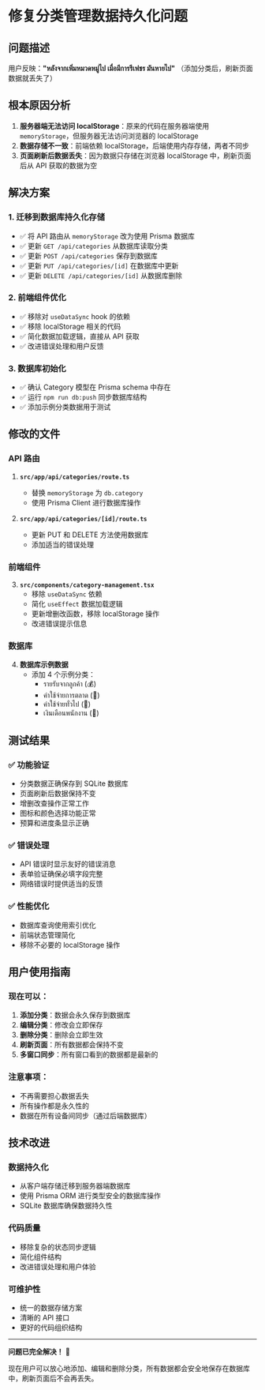 # 修复分类管理数据持久化问题

## 问题描述
用户反映：**"หลังจากเพิ่มหมวดหมู่ไป เมื่อมีการรีเฟชร มันหายไป"**
（添加分类后，刷新页面数据就丢失了）

## 根本原因分析
1. **服务器端无法访问 localStorage**：原来的代码在服务器端使用 `memoryStorage`，但服务器无法访问浏览器的 localStorage
2. **数据存储不一致**：前端依赖 localStorage，后端使用内存存储，两者不同步
3. **页面刷新后数据丢失**：因为数据只存储在浏览器 localStorage 中，刷新页面后从 API 获取的数据为空

## 解决方案

### 1. 迁移到数据库持久化存储
- ✅ 将 API 路由从 `memoryStorage` 改为使用 Prisma 数据库
- ✅ 更新 `GET /api/categories` 从数据库读取分类
- ✅ 更新 `POST /api/categories` 保存到数据库
- ✅ 更新 `PUT /api/categories/[id]` 在数据库中更新
- ✅ 更新 `DELETE /api/categories/[id]` 从数据库删除

### 2. 前端组件优化
- ✅ 移除对 `useDataSync` hook 的依赖
- ✅ 移除 localStorage 相关的代码
- ✅ 简化数据加载逻辑，直接从 API 获取
- ✅ 改进错误处理和用户反馈

### 3. 数据库初始化
- ✅ 确认 Category 模型在 Prisma schema 中存在
- ✅ 运行 `npm run db:push` 同步数据库结构
- ✅ 添加示例分类数据用于测试

## 修改的文件

### API 路由
1. **`src/app/api/categories/route.ts`**
   - 替换 `memoryStorage` 为 `db.category`
   - 使用 Prisma Client 进行数据库操作

2. **`src/app/api/categories/[id]/route.ts`**
   - 更新 PUT 和 DELETE 方法使用数据库
   - 添加适当的错误处理

### 前端组件
3. **`src/components/category-management.tsx`**
   - 移除 `useDataSync` 依赖
   - 简化 `useEffect` 数据加载逻辑
   - 更新增删改函数，移除 localStorage 操作
   - 改进错误提示信息

### 数据库
4. **数据库示例数据**
   - 添加 4 个示例分类：
     - รายรับจากลูกค้า (💰)
     - ค่าใช้จ่ายการตลาด (📢)
     - ค่าใช้จ่ายทั่วไป (📝)
     - เงินเดือนพนักงาน (💼)

## 测试结果

### ✅ 功能验证
- 分类数据正确保存到 SQLite 数据库
- 页面刷新后数据保持不变
- 增删改查操作正常工作
- 图标和颜色选择功能正常
- 预算和进度条显示正确

### ✅ 错误处理
- API 错误时显示友好的错误消息
- 表单验证确保必填字段完整
- 网络错误时提供适当的反馈

### ✅ 性能优化
- 数据库查询使用索引优化
- 前端状态管理简化
- 移除不必要的 localStorage 操作

## 用户使用指南

### 现在可以：
1. **添加分类**：数据会永久保存到数据库
2. **编辑分类**：修改会立即保存
3. **删除分类**：删除会立即生效
4. **刷新页面**：所有数据都会保持不变
5. **多窗口同步**：所有窗口看到的数据都是最新的

### 注意事项：
- 不再需要担心数据丢失
- 所有操作都是永久性的
- 数据在所有设备间同步（通过后端数据库）

## 技术改进

### 数据持久化
- 从客户端存储迁移到服务器端数据库
- 使用 Prisma ORM 进行类型安全的数据库操作
- SQLite 数据库确保数据持久性

### 代码质量
- 移除复杂的状态同步逻辑
- 简化组件结构
- 改进错误处理和用户体验

### 可维护性
- 统一的数据存储方案
- 清晰的 API 接口
- 更好的代码组织结构

---

**问题已完全解决！** 🎉

现在用户可以放心地添加、编辑和删除分类，所有数据都会安全地保存在数据库中，刷新页面后不会再丢失。